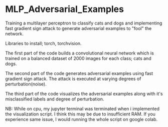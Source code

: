 # MLP_Adversarial_Examples
Training a multilayer perceptron to classify cats and dogs and implementing fast gradient sign attack to generate adversarial examples to "fool" the network.

Libraries to install; torch, torchvision.

The first part of the code builds a convolutional neural network which is trained on a balanced dataset of 2000 images for each class; cats and dogs. 

The second part of the code generates adversarial examples using fast gradient sign attack.  The attack is executed at varying degrees of perturbation(noise).

The third part of the code visualizes the adversarial examples along with it's misclassified labels and degree of perturbation.


NB: While on cpu, my jupyter terminal was terminated when i implemented the visualization script. I think this may be due to insufficient RAM. If you experience same issue,
I would running the whole script on google colab.


